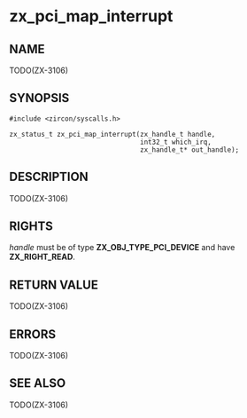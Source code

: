 # zx_pci_map_interrupt

## NAME

<!-- Updated by update-docs-from-abigen, do not edit. -->

TODO(ZX-3106)

## SYNOPSIS

<!-- Updated by update-docs-from-abigen, do not edit. -->

```
#include <zircon/syscalls.h>

zx_status_t zx_pci_map_interrupt(zx_handle_t handle,
                                 int32_t which_irq,
                                 zx_handle_t* out_handle);
```

## DESCRIPTION

TODO(ZX-3106)

## RIGHTS

<!-- Updated by update-docs-from-abigen, do not edit. -->

*handle* must be of type **ZX_OBJ_TYPE_PCI_DEVICE** and have **ZX_RIGHT_READ**.

## RETURN VALUE

TODO(ZX-3106)

## ERRORS

TODO(ZX-3106)

## SEE ALSO


TODO(ZX-3106)
